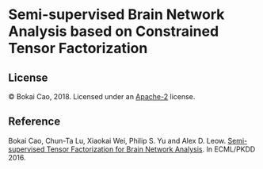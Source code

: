 # Semi-supervised Brain Network Analysis based on Constrained Tensor Factorization

License
-------
© Bokai Cao, 2018. Licensed under an [Apache-2](https://github.com/caobokai/semiBAT/blob/master/LICENSE) license.

Reference
---------
Bokai Cao, Chun-Ta Lu, Xiaokai Wei, Philip S. Yu and Alex D. Leow. [Semi-supervised Tensor Factorization for Brain Network Analysis](https://www.cs.uic.edu/~bcao1/doc/ecmlpkdd16a.pdf). In ECML/PKDD 2016.
